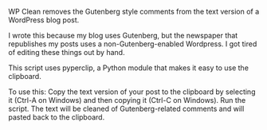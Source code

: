 WP Clean removes the Gutenberg style comments from the text version of a WordPress blog post. 

I wrote this because my blog uses Gutenberg, but the newspaper that republishes my posts uses a non-Gutenberg-enabled Wordpress. I got tired of editing these things out by hand. 

This script uses pyperclip, a Python module that makes it easy to use the clipboard. 

To use this: Copy the text version of your post to the clipboard by selecting it (Ctrl-A on Windows) and then copying it (Ctrl-C on Windows). Run the script. The text will be cleaned of Gutenberg-related comments and will pasted back to the clipboard. 